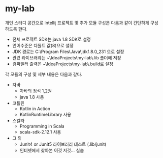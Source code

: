 # my-lab
개인 스터디 공간으로 Intellij 프로젝트 및 추가 모듈 구성은 다음과 같이 간단하게 구성하도록 한다.
- 전체 프로젝트 SDK는 java 1.8 SDK로 설정
- 언어수준은 디폴트 값(8)으로 설정
- JDK 경로는 C:\Program Files\Java\jdk1.8.0_231 으로 설정
- 관련 라이브러리는 ~\IdeaProjects\my-lab\\.lib 폴더에 저장
- 컴파일러 출력은 ~\IdeaProjects\my-lab\\.build로 설정

각 모듈의 구성 및 세부 내용은 다음과 같다.
* 자바
  * 자바의 정석 1,2권
  * java 1.8 사용
* 코틀린
  * Kotlin in Action
  * KotlinRuntimeLibrary 사용
* 스칼라
  * Programming in Scala 
  * scala-sdk-2.12.1 사용
* 그 외
  * Junit4 or Junit5 라이브러리 테스트 (.lib/junit)
  * 인터넷에서 찾아본 이것 저것... 실습
